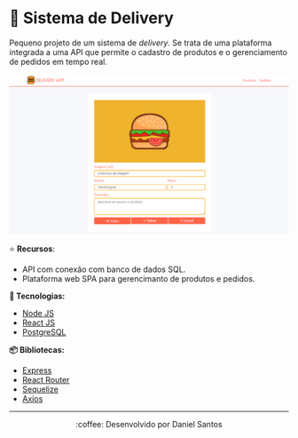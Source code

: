 # :hamburger: Sistema de Delivery
Pequeno projeto de um sistema de *delivery*. Se trata de uma plataforma integrada a uma API que permite o cadastro de produtos e o gerenciamento de pedidos em tempo real.

![preview](.github/preview.png)

:star: **Recursos**:

- API com conexão com banco de dados SQL.
- Plataforma web SPA para gerencimanto de produtos e pedidos.

**:rocket: Tecnologias:**

- [Node JS](https://nodejs.org/en/)
- [React JS](https://pt-br.reactjs.org/)
- [PostgreSQL](https://www.postgresql.org/)

**:package: Bibliotecas:**
- [Express](https://expressjs.com/pt-br/)
- [React Router](https://reacttraining.com/react-router/web/)
- [Sequelize](https://sequelize.org/)
- [Axios](https://github.com/axios/axios)

---

<p align="center">:coffee: Desenvolvido por Daniel Santos</p>
